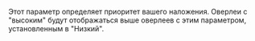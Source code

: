Этот параметр определяет приоритет вашего наложения. Оверлеи с "высоким" будут отображаться выше
оверлеев с этим параметром, установленным в "Низкий".